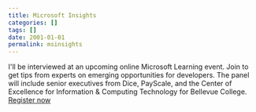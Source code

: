 ```yaml
---
title: Microsoft Insights
categories: []
tags: []
date: 2001-01-01
permalink: msinsights
---
```


I'll be interviewed at an upcoming online Microsoft Learning event. Join to get tips from experts on emerging opportunities for developers. The panel will include senior executives from Dice, PayScale, and the Center of Excellence for Information &amp; Computing Technology for Bellevue College. [Register now](http://borntolearn.mslearn.net/CCD/default.aspx?WT.mc_id=MSLCD2013_NEWS)
<!-- more -->
